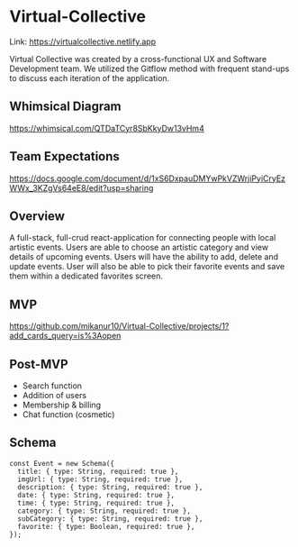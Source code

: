 # Virtual-Collective

Link: https://virtualcollective.netlify.app

Virtual Collective was created by a cross-functional UX and Software Development team. We utilized the Gitflow method with frequent stand-ups to discuss each iteration of the application.

## Whimsical Diagram

https://whimsical.com/QTDaTCyr8SbKkyDw13vHm4

## Team Expectations

https://docs.google.com/document/d/1xS6DxpauDMYwPkVZWrjiPyiCryEzWWx_3KZgVs64eE8/edit?usp=sharing

## Overview

A full-stack, full-crud react-application for connecting people with local artistic events. Users are able to choose an artistic category and view details of upcoming events. Users will have the ability to add, delete and update events. User will also be able to pick their favorite events and save them within a dedicated favorites screen.

## MVP

https://github.com/mikanur10/Virtual-Collective/projects/1?add_cards_query=is%3Aopen

## Post-MVP

- Search function
- Addition of users
- Membership & billing
- Chat function (cosmetic)

## Schema

```
const Event = new Schema({
  title: { type: String, required: true },
  imgUrl: { type: String, required: true },
  description: { type: String, required: true },
  date: { type: String, required: true },
  time: { type: String, required: true },
  category: { type: String, required: true },
  subCategory: { type: String, required: true },
  favorite: { type: Boolean, required: true },
});

```
